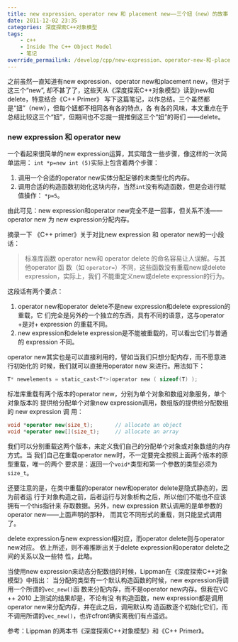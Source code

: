 ```yaml
---
title: new expression、operator new 和 placement new——三个妞（new）的故事（1）
date: 2011-12-02 23:35
categories: 深度探索C++对象模型
tags:
	- c++
	- Inside The C++ Object Model
	- 笔记
override_permailink: /develop/cpp/new-expression、operator-new-和-placement-new三个妞（new）的故事（1）
---
```


之前虽然一直知道有new expression、operator new和placement new，但对于这三个“new”,
却不甚了了，这些天从《深度探索C++对象模型》读到new和delete，特意结合《C++ Primer》
写下这篇笔记，以作总结。三个虽然都是“妞”（new），但每个妞都不相同各有各的特点，各
有各的风味，本文重点在于总结比较这三个“妞”，但期间也不忘提一提推倒这三个“妞”的哥们
——delete。

### new expression 和 operator new

一个看起来很简单的new expression运算，其实暗含一些步骤，像这样的一次简单运用：
`int *p=new int (5)`实际上包含着两个步骤：

1.	调用一个合适的operator new实体分配足够的未类型化的内存。
2.	调用合适的构造函数初始化这块内存，当然`int`没有构造函数，但是会进行赋值操作：
	`*p=5`。

由此可见：new expression和operator new完全不是一回事，但关系不浅——operator new 为
new expression分配内存。

摘录一下 《C++ primer》关于对比new expression 和 operator new的一小段话：

> 标准库函数 operator new和 operator delete 的命名容易让人误解。与其他operator 函
> 数（如 `operator=`）不同，这些函数没有重载new或delete expression，实际上，我们
> 不能重定义new或delete expression的行为。

这段话有两个要点：

1.	operator new和operator delete不是new expression和delete expression的重载，它
	们完全是另外的一个独立的东西，具有不同的语意，这与operator +是对+ expression
	的重载不同。
2.	new expression和delete expression是不能被重载的，可以看出它们与普通的
	expression 不同。

operator new其实也是可以直接利用的，譬如当我们只想分配内存，而不愿意进行初始化的
时候，我们就可以直接用operator new 来进行。用法如下：

```c
T* newelements = static_cast<T*>(operator new ( sizeof(T) );
```

标准库重载有两个版本的operator new，分别为单个对象和数组对象服务，单个对象版本的
提供给分配单个对象new expression调用，数组版的提供给分配数组的 new expression 调
用：

```cpp
void *operator new(size_t);       // allocate an object
void *operator new[](size_t);     // allocate an array
```

我们可以分别重载这两个版本，来定义我们自己的分配单个对象或对象数组的内存方式。当
我们自己在重载operator new时，不一定要完全按照上面两个版本的原型重载，唯一的两个
要求是：返回一个`void*`类型和第一个参数的类型必须为`size_t`。

还要注意的是，在类中重载的operator new和operator delete是隐式静态的，因为前者运
行于对象构造之前，后者运行与对象析构之后，所以他们不能也不应该拥有一个this指针来
存取数据。另外，new expression 默认调用的是单参数的operator new——上面声明的那种，
而其它不同形式的重载，则只能显式调用了。

delete expression与new expression相对应，而operator delete则与operator new对应。
依上所述，则不难推断出关于delete expression和operator delete之间的关系以及一些特
性，此略。

当使用new expression来动态分配数组的时候，Lippman在《深度探索C++对象模型》中指出：
当分配的类型有一个默认构造函数的时候，new expression将调用一个所谓的`vec_new()`函
数来分配内存，而不是operator new内存。但我在VC ++ 2010 上测试的结果却是，不论有没
有构造函数，new expression都是调用operator new来分配内存，并在此之后，调用默认构
造函数逐个初始化它们，而不调用所谓的`vec_new()`，也许cfront确实离我们有点遥远。

参考：Lippman 的两本书《深度探索C++对象模型》和《C++ Primer》。
